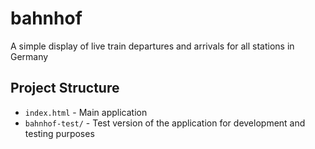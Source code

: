 # bahnhof
A simple display of live train departures and arrivals for all stations in Germany

## Project Structure

- `index.html` - Main application
- `bahnhof-test/` - Test version of the application for development and testing purposes
